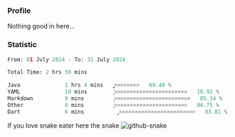 ### Profile 

Nothing good in here...

### Statistic
<!--START_SECTION:waka-->

```python
From: 01 July 2024 - To: 31 July 2024

Total Time: 2 hrs 59 mins

Java              2 hrs 4 mins    ͎͎͎͎͎͎͎͎͎͎͎͎͎͎͎͎͎>>>>>>>>   69.40 %
YAML              19 mins         ͎͎>>>>>>>>>>>>>>>>>>>>>>>   10.92 %
Markdown          9 mins          ͎>>>>>>>>>>>>>>>>>>>>>>>>   05.34 %
Other             8 mins          ͎͕>>>>>>>>>>>>>>>>>>>>>>>   04.75 %
Dart              6 mins          ̡>>>>>>>>>>>>>>>>>>>>>>>>   03.81 %
```

<!--END_SECTION:waka-->

If you love snake eater here the snake 
<picture>
  <source media="(prefers-color-scheme: dark)" srcset="https://github.com/pradana4648/pradana4648/blob/c0566a83ca6ea5f2e46bab00e717c4c82b4b5c4c/github-contribution-grid-snake-dark.svg" />
  <source media="(prefers-color-scheme: light)" srcset="https://github.com/pradana4648/pradana4648/blob/c0566a83ca6ea5f2e46bab00e717c4c82b4b5c4c/github-contribution-grid-snake.svg" />
  <img alt="github-snake" src="https://github.com/pradana4648/pradana4648/blob/c0566a83ca6ea5f2e46bab00e717c4c82b4b5c4c/github-contribution-grid-snake.svg" />
</picture>
